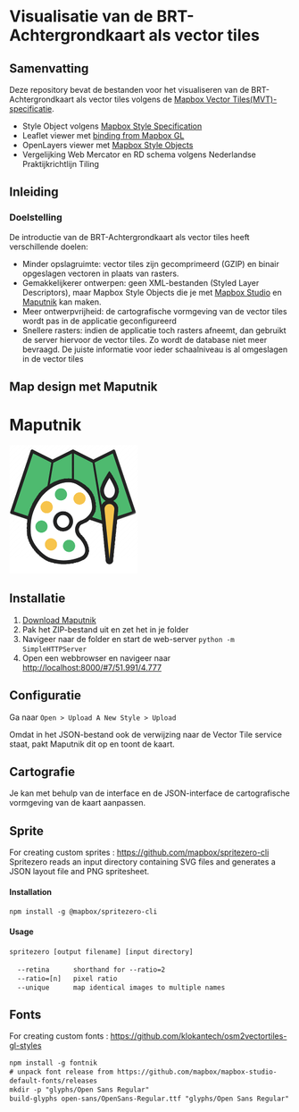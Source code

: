 # Visualisatie van de BRT-Achtergrondkaart als vector tiles

## Samenvatting

Deze repository bevat de bestanden voor het visualiseren van de BRT-Achtergrondkaart als vector tiles volgens de [Mapbox Vector Tiles(MVT)-specificatie](https://www.mapbox.com/vector-tiles/specification/).

* Style Object volgens [Mapbox Style Specification](https://www.mapbox.com/mapbox-gl-js/style-spec/)
* Leaflet viewer met [binding from Mapbox GL](https://github.com/mapbox/mapbox-gl-leaflet)
* OpenLayers viewer met [Mapbox Style Objects](https://boundlessgeo.com/2017/01/using-mapbox-style-objects-open-layers/)
* Vergelijking Web Mercator en RD schema volgens Nederlandse Praktijkrichtlijn Tiling

## Inleiding

### Doelstelling

De introductie van de BRT-Achtergrondkaart als vector tiles heeft verschillende doelen:

* Minder opslagruimte: vector tiles zijn gecomprimeerd (GZIP) en binair opgeslagen vectoren in plaats van rasters.
* Gemakkelijkerer ontwerpen: geen XML-bestanden (Styled Layer Descriptors), maar Mapbox Style Objects die je met [Mapbox Studio](https://www.mapbox.com/studio/signin/) en [Maputnik](https://github.com/maputnik/editor) kan maken.
* Meer ontwerpvrijheid: de cartografische vormgeving van de vector tiles wordt pas in de applicatie geconfigureerd
* Snellere rasters: indien de applicatie toch rasters afneemt, dan gebruikt de server hiervoor de vector tiles. Zo wordt de database niet meer bevraagd. De juiste informatie voor ieder schaalniveau is al omgeslagen in de vector tiles

## Map design met Maputnik

# Maputnik

![Maputnik](gfx/maputnik.png)

## Installatie

1. [Download Maputnik](https://github.com/maputnik/editor/releases/download/v1.0.2/public.zip)
2. Pak het ZIP-bestand uit en zet het in je folder
3. Navigeer naar de folder en start de web-server `python -m SimpleHTTPServer`
4. Open een webbrowser en navigeer naar [http://localhost:8000/#7/51.991/4.777](http://localhost:8000/#7/51.991/4.777)

## Configuratie

Ga naar `Open > Upload A New Style > Upload`

Omdat in het JSON-bestand ook de verwijzing naar de Vector Tile service staat, pakt Maputnik dit op en toont de kaart.

## Cartografie
Je kan met behulp van de interface en de JSON-interface de cartografische vormgeving van de kaart aanpassen.

## Sprite
For creating custom sprites : https://github.com/mapbox/spritezero-cli
Spritezero reads an input directory containing SVG files and generates a JSON layout file and PNG spritesheet.

#### Installation

	npm install -g @mapbox/spritezero-cli

#### Usage

	spritezero [output filename] [input directory]

	  --retina      shorthand for --ratio=2
	  --ratio=[n]   pixel ratio
	  --unique      map identical images to multiple names

## Fonts
For creating custom fonts : https://github.com/klokantech/osm2vectortiles-gl-styles

	npm install -g fontnik
	# unpack font release from https://github.com/mapbox/mapbox-studio-default-fonts/releases
	mkdir -p "glyphs/Open Sans Regular"
	build-glyphs open-sans/OpenSans-Regular.ttf "glyphs/Open Sans Regular"

